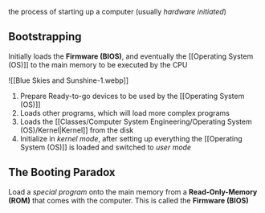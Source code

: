 the process of starting up a computer (usually *hardware initiated*)

## Bootstrapping
Initially loads the **Firmware (BIOS)**, and eventually the [[Operating System (OS)]] to the main memory to be executed by the CPU

![[Blue Skies and Sunshine-1.webp]]

1. Prepare Ready-to-go devices to be used by the [[Operating System (OS)]] 
2. Loads other programs, which will load more complex programs
3. Loads the [[Classes/Computer System Engineering/Operating System (OS)/Kernel|Kernel]] from the disk
4. Initialize in *kernel mode*, after setting up everything the [[Operating System (OS)]] is loaded and switched to *user mode*  

## The Booting Paradox
Load a *special program* onto the main memory from a **Read-Only-Memory (ROM)** that comes with the computer. This is called the **Firmware (BIOS)** 